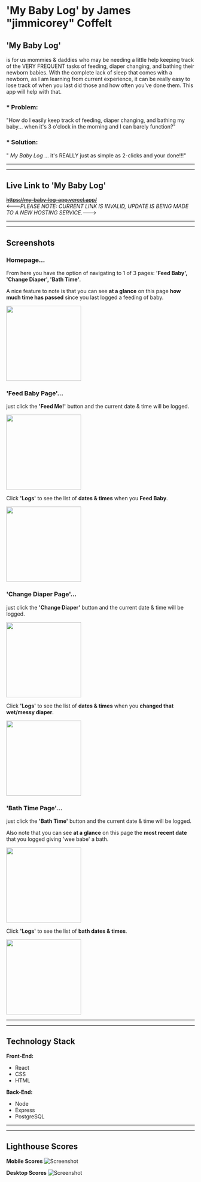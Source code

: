 
# 'My Baby Log' by James "jimmicorey" Coffelt

## 'My Baby Log' 
is for us mommies & daddies who may be needing a little help keeping track of the VERY FREQUENT tasks of 
feeding, diaper changing, and bathing their newborn babies. With the complete lack of sleep that comes with a newborn, 
as I am learning from current experience, it can be really easy to lose track of when you last did those and how often 
you’ve done them. This app will help with that.

### * Problem: 
"How do I easily keep track of feeding, diaper changing, and bathing my baby... when it's 3 o'clock in the morning and I can barely function?"

### * Solution: 
" *_My Baby Log_* ... it's REALLY just as simple as 2-clicks and your done!!!"

---------------------------------------------------------------------------------------------------------------------------
---------------------------------------------------------------------------------------------------------------------------
## Live Link to 'My Baby Log'
~~https://my-baby-log-app.vercel.app/~~  
*_<---PLEASE NOTE: CURRENT LINK IS INVALID, UPDATE IS BEING MADE TO A NEW HOSTING SERVICE.--->_*


---------------------------------------------------------------------------------------------------------------------------
---------------------------------------------------------------------------------------------------------------------------
## Screenshots 

### Homepage... 
From here you have the option of navigating to 1 of 3 pages: **'Feed Baby', 'Change Diaper', 'Bath Time'**.

A nice feature to note is that you can see **at a glance** on this page **how much time has passed** since you last logged a feeding of baby.

<!-- ![Screenshot](https://github.com/Jimmicorey/my-baby-log-app/blob/master/screenshots/mobile_screen_homepage.png) -->
<img src="https://github.com/Jimmicorey/my-baby-log-app/blob/master/screenshots/mobile_screen_homepage.png" width="200px" />



### 'Feed Baby Page'... 
just click the **'Feed Me!'** button and the current date & time will be logged. 

<!-- ![Screenshot](https://github.com/Jimmicorey/my-baby-log-app/blob/master/screenshots/mobile_screen_feed-baby-page.png) -->
<img src="https://github.com/Jimmicorey/my-baby-log-app/blob/master/screenshots/mobile_screen_feed-baby-page.png" width="200px" /> 

Click **'Logs'** to see the list of **dates & times** when you **Feed Baby**.

<!-- ![Screenshot](https://github.com/Jimmicorey/my-baby-log-app/blob/master/screenshots/mobile_screen_feed-baby-logs-page.png) -->
<img src="https://github.com/Jimmicorey/my-baby-log-app/blob/master/screenshots/mobile_screen_feed-baby-logs-page.png" width="200px" />

 


### 'Change Diaper Page'... 
just click the **'Change Diaper'** button and the current date & time will be logged.

<!-- ![Screenshot](https://github.com/Jimmicorey/my-baby-log-app/blob/master/screenshots/mobile_screen_change-diaper-page.png) -->
<img src="https://github.com/Jimmicorey/my-baby-log-app/blob/master/screenshots/mobile_screen_change-diaper-page.png" width="200px" />

Click **'Logs'** to see the list of **dates & times** when you **changed that wet/messy diaper**.

<!-- ![Screenshot](https://github.com/Jimmicorey/my-baby-log-app/blob/master/screenshots/mobile_screen_change-diaper-logs-page.png) -->
<img src="https://github.com/Jimmicorey/my-baby-log-app/blob/master/screenshots/mobile_screen_change-diaper-logs-page.png" width="200px" />



### 'Bath Time Page'... 
just click the **'Bath Time'** button and the current date & time will be logged. 

Also note that you can see **at a glance** on this page the **most recent date** that you logged giving 'wee babe' a bath.

<!-- ![Screenshot](https://github.com/Jimmicorey/my-baby-log-app/blob/master/screenshots/mobile_screen_bath-time-page.png) -->
<img src="https://github.com/Jimmicorey/my-baby-log-app/blob/master/screenshots/mobile_screen_bath-time-page.png" width="200px" />

Click **'Logs'** to see the list of **bath dates & times**. 

<!-- ![Screenshot](https://github.com/Jimmicorey/my-baby-log-app/blob/master/screenshots/mobile_screen_bath-time-logs-page.png) -->
<img src="https://github.com/Jimmicorey/my-baby-log-app/blob/master/screenshots/mobile_screen_bath-time-logs-page.png" width="200px" />


---------------------------------------------------------------------------------------------------------------------------
---------------------------------------------------------------------------------------------------------------------------
## Technology Stack
**Front-End:** 
* React 
* CSS 
* HTML

**Back-End:** 
* Node 
* Express 
* PostgreSQL

---------------------------------------------------------------------------------------------------------------------------
---------------------------------------------------------------------------------------------------------------------------
## Lighthouse Scores
**Mobile Scores**
![Screenshot](https://github.com/Jimmicorey/my-baby-log-app/blob/master/screenshots/my-baby-log-app_Lighthouse_Score.png)

**Desktop Scores**
![Screenshot](https://github.com/Jimmicorey/my-baby-log-app/blob/master/screenshots/my-baby-log-app_DESKTOP_Lighthouse_Score.png)

